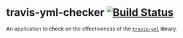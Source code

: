 # travis-yml-checker [![Build Status](https://travis-ci.org/travis-ci/travis-yml-checker.svg?branch=master)](https://travis-ci.org/travis-ci/travis-yml-checker)

An application to check on the effectiveness of the [`travis-yml`](https://github.com/travis-ci/travis-yml) library.
